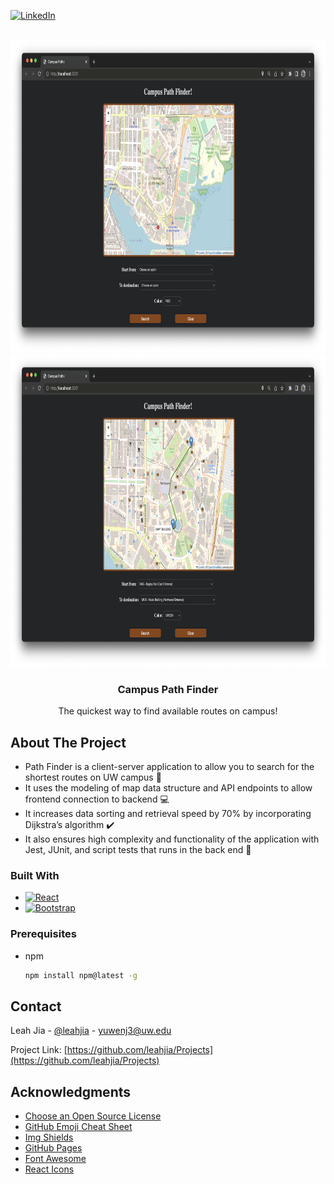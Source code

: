 [![LinkedIn][linkedin-shield]][linkedin-url]



<!-- PROJECT LOGO -->
<br />
<div align="center">
  <a href="https://github.com/leahjia/Projects">
    <img src="img/pathfinder-landing.png" alt="Logo" width="800" height="500">
    <img src="img/pathfinder-result.png" alt="Logo" width="800" height="500">
  </a>

  <h3 align="center">Campus Path Finder</h3>

  <p align="center">
    The quickest way to find available routes on campus!
  </p>
</div>

<!-- ABOUT THE PROJECT -->
## About The Project
* Path Finder is a client-server application to allow you to search for the shortest routes on UW campus 🏫
* It uses the modeling of map data structure and API endpoints to allow frontend connection to backend 💻
* It increases data sorting and retrieval speed by 70% by incorporating Dijkstra’s algorithm ✔️
* It also ensures high complexity and functionality of the application with Jest, JUnit, and script tests that runs in the back end 🥇



### Built With

* [![React][React.js]][React-url]
* [![Bootstrap][Bootstrap.com]][Bootstrap-url]

### Prerequisites
* npm
  ```sh
  npm install npm@latest -g
  ```

<!-- CONTACT -->
## Contact

Leah Jia - [@leahjia](https://www.linkedin.com/in/leahjia/) - yuwenj3@uw.edu

Project Link: [https://github.com/leahjia/Projects](https://github.com/leahjia/Projects)



<!-- ACKNOWLEDGMENTS -->
## Acknowledgments
* [Choose an Open Source License](https://choosealicense.com)
* [GitHub Emoji Cheat Sheet](https://www.webpagefx.com/tools/emoji-cheat-sheet)
* [Img Shields](https://shields.io)
* [GitHub Pages](https://pages.github.com)
* [Font Awesome](https://fontawesome.com)
* [React Icons](https://react-icons.github.io/react-icons/search)


<!-- MARKDOWN LINKS & IMAGES -->
<!-- https://www.markdownguide.org/basic-syntax/#reference-style-links -->
[linkedin-shield]: https://img.shields.io/badge/-LinkedIn-black.svg?style=for-the-badge&logo=linkedin&colorB=555
[linkedin-url]: https://linkedin.com/in/leahjia/
[React.js]: https://img.shields.io/badge/React-20232A?style=for-the-badge&logo=react&logoColor=61DAFB
[React-url]: https://reactjs.org/
[Bootstrap.com]: https://img.shields.io/badge/Bootstrap-563D7C?style=for-the-badge&logo=bootstrap&logoColor=white
[Bootstrap-url]: https://getbootstrap.com
